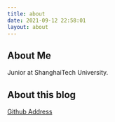 ```yaml
---
title: about
date: 2021-09-12 22:58:01
layout: about
---
```


## About Me

Junior at ShanghaiTech University.

## About this blog

[Github Address](https://github.com/billhu0/billhu-hexo-blog)

